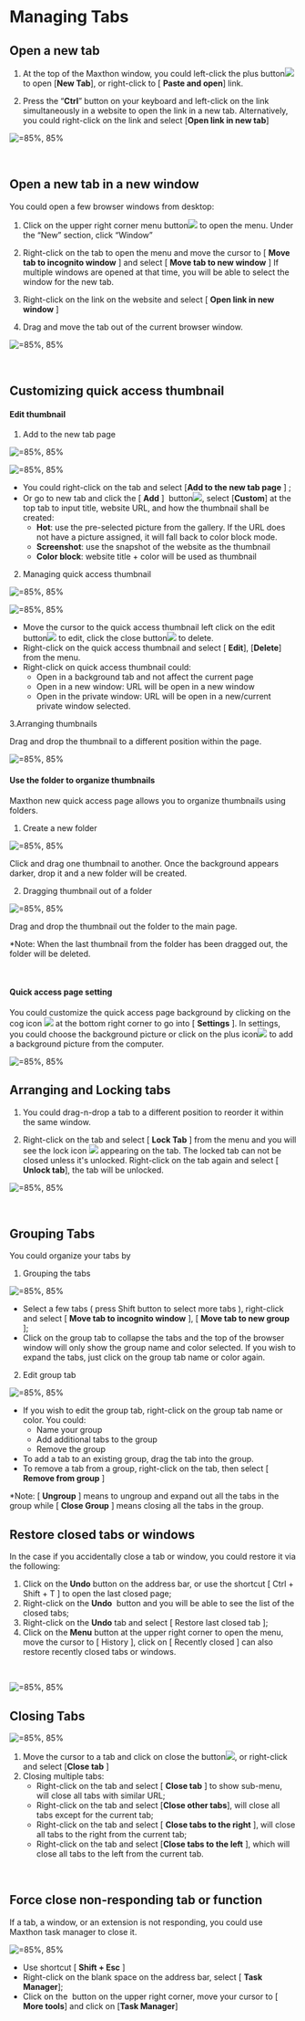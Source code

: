 # Managing Tabs

## Open a new tab

1. At the top of the Maxthon window, you could left-click the plus button![](zh/images/04-1.png) to open [**New Tab**], or right-click to [ **Paste and open**] link.

2. Press the “**Ctrl**” button on your keyboard and left-click on the link simultaneously in a website to open the link in a new tab. Alternatively, you could right-click on the link and select [**Open link in new tab**]

![](images/04-00.png "=85%, 85%")

 

## Open a new tab in a new window

You could open a few browser windows from desktop:

1. Click on the upper right corner menu button![](zh/images/03-2.png) to open the menu. Under the “New” section, click “Window”

2. Right-click on the tab to open the menu and move the cursor to [ **Move tab to incognito window** ] and select [ **Move tab to new window** ] If multiple windows are opened at that time, you will be able to select the window for the new tab.

3. Right-click on the link on the website and select [ **Open link in new window** ]

4. Drag and move the tab out of the current browser window.

![](images/04-01.png "=85%, 85%")

 

## Customizing quick access thumbnail

#### Edit thumbnail

1. Add to the new tab page

![](images/04-02.png "=85%, 85%")

![](images/04-03.png "=85%, 85%")

- You could right-click on the tab and select [**Add to the new tab page** ] ;
- Or go to new tab and click the [ **Add** ]  button![](zh/images/04-5.png), select [**Custom**] at the top tab to input title, website URL, and how the thumbnail shall be created:
    - **Hot**: use the pre-selected picture from the gallery. If the URL does not have a picture assigned, it will fall back to color block mode.
    - **Screenshot**: use the snapshot of the website as the thumbnail
    - **Color block**: website title + color will be used as thumbnail


2. Managing quick access thumbnail

![](images/04-04.png "=85%, 85%")

![](images/04-05.png "=85%, 85%")

- Move the cursor to the quick access thumbnail left click on the edit button![](zh/images/04-7.png) to edit, click the close button![](zh/images/04-8.png) to delete.
- Right-click on the quick access thumbnail and select [ **Edit**], [**Delete**] from the menu.
- Right-click on quick access thumbnail could:
    * Open in a background tab and not affect the current page
    * Open in a new window: URL will be open in a new window
    * Open in the private window: URL will be open in a new/current private window selected.

3.Arranging thumbnails

Drag and drop the thumbnail to a different position within the page. 

![](images/04-06.png "=85%, 85%")


#### Use the folder to organize thumbnails

Maxthon new quick access page allows you to organize thumbnails using folders.

1. Create a new folder

![](images/04-07.gif "=85%, 85%")

Click and drag one thumbnail to another. Once the background appears darker, drop it and a new folder will be created.

2. Dragging thumbnail out of a folder

![](images/04-08.gif "=85%, 85%")

Drag and drop the thumbnail out the folder to the main page.

*Note: When the last thumbnail from the folder has been dragged out, the folder will be deleted. 

 

#### Quick access page setting

You could customize the quick access page background by clicking on the cog icon ![](zh/images/04-12.png) at the bottom right corner to go into [ **Settings** ]. In settings, you could choose the background picture or click on the plus icon![](zh/images/04-13.png) to add a background picture from the computer.

![](images/04-09.png "=85%, 85%")


## Arranging and Locking tabs

1. You could drag-n-drop a tab to a different position to reorder it within the same window.

2. Right-click on the tab and select [ **Lock Tab** ] from the menu and you will see the lock icon ![](zh/images/04-15.png) appearing on the tab. The locked tab can not be closed unless it's unlocked. Right-click on the tab again and select [ **Unlock tab**], the tab will be unlocked. 

![](images/04-10.png "=85%, 85%")

 

## Grouping Tabs

You could organize your tabs by

1. Grouping the tabs

![](images/04-11.gif "=85%, 85%")

- Select a few tabs ( press Shift button to select more tabs ), right-click and select [ **Move tab to incognito window** ], [ **Move tab to new group** ];
- Click on the group tab to collapse the tabs and the top of the browser window will only show the group name and color selected. If you wish to expand the tabs, just click on the group tab name or color again.
2. Edit group tab

![](images/04-12.png "=85%, 85%")

* If you wish to edit the group tab, right-click on the group tab name or color. You could:
    * Name your group
    * Add additional tabs to the group
    * Remove the group
* To add a tab to an existing group, drag the tab into the group.
* To remove a tab from a group, right-click on the tab, then select [ **Remove from group** ]

*Note: [ **Ungroup** ] means to ungroup and expand out all the tabs in the group while [ **Close Group** ] means closing all the tabs in the group.

## Restore closed tabs or windows

In the case if you accidentally close a tab or window, you could restore it via the following:

1. Click on the **Undo** button on the address bar, or use the shortcut [ Ctrl + Shift + T ] to open the last closed page;
2. Right-click on the **Undo**  button and you will be able to see the list of the closed tabs;
3.  Right-click on the **Undo** tab and select [ Restore last closed tab ];
4. Click on the **Menu** button at the upper right corner to open the menu, move the cursor to [ History ], click on [ Recently closed ] can also restore recently closed tabs or windows.

 

![](images/04-13.png "=85%, 85%")

## Closing Tabs

![](images/04-14.png "=85%, 85%")

1. Move the cursor to a tab and click on close the button![](zh/images/04-21.png), or right-click and select [**Close tab** ]
2. Closing multiple tabs:
    * Right-click on the tab and select [ **Close tab** ] to show sub-menu, will close all tabs with similar URL;
    * Right-click on the tab and select [**Close other tabs**], will close all tabs except for the current tab;
    * Right-click on the tab and select [ **Close tabs to the right** ], will close all tabs to the right from the current tab;
    * Right-click on the tab and select [**Close tabs to the left** ], which will close all tabs to the left from the current tab.

 

## Force close non-responding tab or function

If a tab, a window, or an extension is not responding, you could use Maxthon task manager to close it.

![](images/04-15.png "=85%, 85%")

* Use shortcut [ **Shift + Esc** ]
* Right-click on the blank space on the address bar, select [ **Task Manager**];
* Click on the  button on the upper right corner, move your cursor to [ **More tools**] and click on [**Task Manager**]

